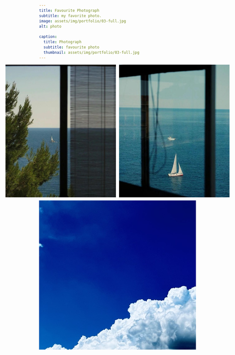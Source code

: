 ```yaml
---
title: Favourite Photograph
subtitle: my favorite photo.
image: assets/img/portfolio/03-full.jpg
alt: photo

caption:
  title: Photograph
  subtitle: favourite photo
  thumbnail: assets/img/portfolio/03-full.jpg
---
```


<div style="display: flex; justify-content: center; gap: 10px;">
  <img src="assets/img/photo/p1.jpg" alt="Phone1" title="Phone1" style="width: 355px; height: 427px;">
  <img src="assets/img/photo/p2.jpg" alt="Phone2" title="Phone2" style="width: 355px; height: 427px;">
</div>

<div style="display: flex; justify-content: center; margin-top: 10px;">
  <img src="assets/img/photo/p3.jpg" alt="Phone3" title="Phone3" style="width: 640px; height: 480px; object-fit: cover;">
</div>


